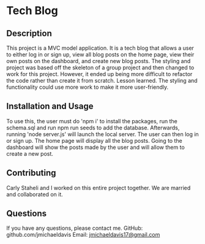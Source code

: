 # Tech Blog

## Description
This project is a MVC model application. It is a tech blog that allows a user to either log in or sign up, view all blog posts on the home page, view their own posts on the dashboard, and create new blog posts. The styling and project was based off the skeleton of a group project and then changed to work for this project. However, it ended up being more difficult to refactor the code rather than create it from scratch. Lesson learned. The styling and functionality could use more work to make it more user-friendly.

## Installation and Usage
To use this, the user must do 'npm i' to install the packages, run the schema.sql and run npm run seeds to add the database. Afterwards, running 'node server.js' will launch the local server. The user can then log in or sign up. The home page will display all the blog posts. Going to the dashboard will show the posts made by the user and will allow them to create a new post. 

## Contributing
Carly Staheli and I worked on this entire project together. We are married and collaborated on it.

## Questions
If you have any questions, please contact me. GitHub: github.com/jmichaeldavis Email: jmichaeldavis17@gmail.com
